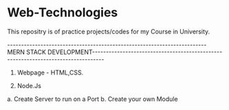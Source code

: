 # Web-Technologies

This repositry is of practice projects/codes for my Course in University.

------------------------------------------------------------------------MERN STACK DEVELOPMENT----------------------------------------------------------------------------------


1. Webpage - HTML,CSS.

2. Node.Js
 
  a. Create Server to run on a Port
  b. Create your own Module
